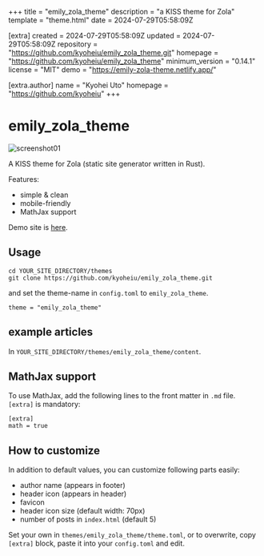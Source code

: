 
+++
title = "emily_zola_theme"
description = "a KISS theme for Zola"
template = "theme.html"
date = 2024-07-29T05:58:09Z

[extra]
created = 2024-07-29T05:58:09Z
updated = 2024-07-29T05:58:09Z
repository = "https://github.com/kyoheiu/emily_zola_theme.git"
homepage = "https://github.com/kyoheiu/emily_zola_theme"
minimum_version = "0.14.1"
license = "MIT"
demo = "https://emily-zola-theme.netlify.app/"

[extra.author]
name = "Kyohei Uto"
homepage = "https://github.com/kyoheiu"
+++        

# emily_zola_theme

![screenshot01](/static/images/ss01.png)


A KISS theme for Zola (static site generator written in Rust). 

Features:
- simple & clean
- mobile-friendly
- MathJax support

Demo site is [here](https://emily-zola-theme.netlify.app/).

## Usage

```
cd YOUR_SITE_DIRECTORY/themes
git clone https://github.com/kyoheiu/emily_zola_theme.git
```

and set the theme-name in `config.toml` to `emily_zola_theme`.

```
theme = "emily_zola_theme"
```

## example articles

In `YOUR_SITE_DIRECTORY/themes/emily_zola_theme/content`.

## MathJax support

To use MathJax, add the following lines to the front matter in `.md` file. `[extra]` is mandatory:

```
[extra]
math = true
```

## How to customize
In addition to default values, you can customize following parts easily:

- author name (appears in footer)
- header icon (appears in header)
- favicon
- header icon size (default width: 70px)
- number of posts in `index.html` (default 5)

Set your own in `themes/emily_zola_theme/theme.toml`, or to overwrite, copy `[extra]` block, paste it into your `config.toml` and edit.

        